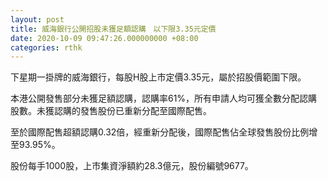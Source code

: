 ```yaml
---
layout: post
title: 威海銀行公開招股未獲足額認購　以下限3.35元定價
date: 2020-10-09 09:47:26.000000000 +08:00
categories: rthk
---
```


下星期一掛牌的威海銀行，每股H股上市定價3.35元，屬於招股價範圍下限。

本港公開發售部分未獲足額認購，認購率61%，所有申請人均可獲全數分配認購股數。未獲認購的發售股份已重新分配至國際配售。

至於國際配售超額認購0.32倍，經重新分配後，國際配售佔全球發售股份比例增至93.95%。

股份每手1000股，上市集資淨額約28.3億元，股份編號9677。
